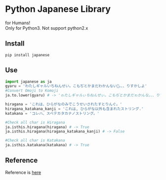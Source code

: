 # Python Japanese Library
for Humans!  
Only for Python3. Not support python2.x

## Install
`pip install japanese`

## Use
```python
import japanese as ja
gyaru = 'わたしギャルいちねんせい。こもぢとかまだわかんない。、、りすかしよ'
#Convert Omoji to Komoji
ja.to.lower(gyaru) # -> 'ゎたしギャルぃちねんせぃ。こもぢとかまだゎかんな。、、りすかしょ'

hiragana = 'これは、ひらがなのみでこうせいされたすとりんぐ。'
hiragana_katakana_kanji = 'これは, ひらがな以外も含まれたストリング.'
katakana = 'コレハ、スベテカタカナノストリング。'

#Check all char is Hiragana
ja.isthis.hiragana(hiragana) # -> True
ja.isthis.hiragana(hiragana_katakana_kanji) # -> False

#Check all char is Katakana
ja.isthis.katakana(katakana) # -> True
```

## Reference
Reference is [here](http://kekeho.com/japanese/)